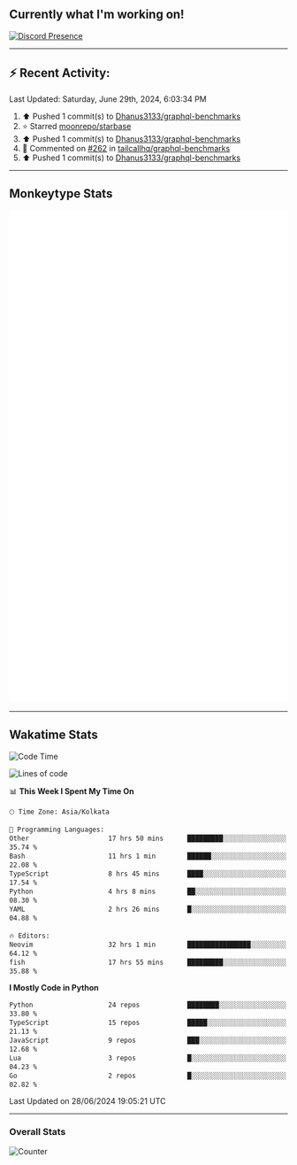 ## Currently what I'm working on!
[![Discord Presence](https://lanyard.cnrad.dev/api/534981034400284712)](https://discord.com/users/534981034400284712)

---

## :zap: Recent Activity:
<!--RECENT_ACTIVITY:last_update-->
Last Updated: Saturday, June 29th, 2024, 6:03:34 PM
<!--RECENT_ACTIVITY:last_update_end-->
<!--RECENT_ACTIVITY:start-->
1. ⬆️ Pushed 1 commit(s) to [Dhanus3133/graphql-benchmarks](https://github.com/Dhanus3133/graphql-benchmarks)<br>
2. ⭐ Starred [moonrepo/starbase](https://github.com/moonrepo/starbase)<br>
3. ⬆️ Pushed 1 commit(s) to [Dhanus3133/graphql-benchmarks](https://github.com/Dhanus3133/graphql-benchmarks)<br>
4. 💬 Commented on [#262](https://github.com/tailcallhq/graphql-benchmarks/pull/262#issuecomment-2194611707) in [tailcallhq/graphql-benchmarks](https://github.com/tailcallhq/graphql-benchmarks)<br>
5. ⬆️ Pushed 1 commit(s) to [Dhanus3133/graphql-benchmarks](https://github.com/Dhanus3133/graphql-benchmarks)<br>
<!--RECENT_ACTIVITY:end-->

---

## Monkeytype Stats
<a href="https://monkeytype.com/profile/dhanus">
  <img src="https://raw.githubusercontent.com/Dhanus3133/Dhanus3133/monkeytype/monkeytype-lbpb.svg" alt="Monkeytype Profile" />
</a>

---

## Wakatime Stats
<!--START_SECTION:waka-->
![Code Time](http://img.shields.io/badge/Code%20Time-1%2C980%20hrs%2049%20mins-blue)

![Lines of code](https://img.shields.io/badge/From%20Hello%20World%20I%27ve%20Written-5.6%20million%20lines%20of%20code-blue)

📊 **This Week I Spent My Time On** 

```text
🕑︎ Time Zone: Asia/Kolkata

💬 Programming Languages: 
Other                    17 hrs 50 mins      █████████░░░░░░░░░░░░░░░░   35.74 % 
Bash                     11 hrs 1 min        ██████░░░░░░░░░░░░░░░░░░░   22.08 % 
TypeScript               8 hrs 45 mins       ████░░░░░░░░░░░░░░░░░░░░░   17.54 % 
Python                   4 hrs 8 mins        ██░░░░░░░░░░░░░░░░░░░░░░░   08.30 % 
YAML                     2 hrs 26 mins       █░░░░░░░░░░░░░░░░░░░░░░░░   04.88 % 

🔥 Editors: 
Neovim                   32 hrs 1 min        ████████████████░░░░░░░░░   64.12 % 
fish                     17 hrs 55 mins      █████████░░░░░░░░░░░░░░░░   35.88 % 
```

**I Mostly Code in Python** 

```text
Python                   24 repos            ████████░░░░░░░░░░░░░░░░░   33.80 % 
TypeScript               15 repos            █████░░░░░░░░░░░░░░░░░░░░   21.13 % 
JavaScript               9 repos             ███░░░░░░░░░░░░░░░░░░░░░░   12.68 % 
Lua                      3 repos             █░░░░░░░░░░░░░░░░░░░░░░░░   04.23 % 
Go                       2 repos             █░░░░░░░░░░░░░░░░░░░░░░░░   02.82 % 
```




 Last Updated on 28/06/2024 19:05:21 UTC
<!--END_SECTION:waka-->
---

### Overall Stats

<img src="https://moe-counter.glitch.me/get/@Dhanus3133?theme=asoul" alt="Counter" />

